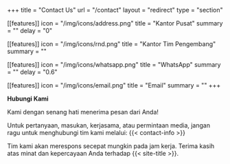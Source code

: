 +++
title = "Contact Us"
url = "/contact"
layout = "redirect"
type = "section"

[[features]]
icon = "/img/icons/address.png"
title = "Kantor Pusat"
summary = ""
delay = "0"

[[features]]
icon = "/img/icons/rnd.png"
title = "Kantor Tim Pengembang"
summary = ""

[[features]]
icon = "/img/icons/whatsapp.png"
title = "WhatsApp"
summary = ""
delay = "0.6"

[[features]]
icon = "/img/icons/email.png"
title = "Email"
summary = ""
+++

**Hubungi Kami**

Kami dengan senang hati menerima pesan dari Anda!

Untuk pertanyaan, masukan, kerjasama, atau permintaan media, jangan ragu untuk menghubungi tim kami melalui: 
{{< contact-info >}}
 
Tim kami akan merespons secepat mungkin pada jam kerja. 
Terima kasih atas minat dan kepercayaan Anda terhadap {{< site-title >}}.